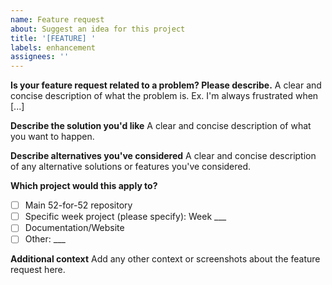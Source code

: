 ```yaml
---
name: Feature request
about: Suggest an idea for this project
title: '[FEATURE] '
labels: enhancement
assignees: ''
---
```


**Is your feature request related to a problem? Please describe.**
A clear and concise description of what the problem is. Ex. I'm always frustrated when [...]

**Describe the solution you'd like**
A clear and concise description of what you want to happen.

**Describe alternatives you've considered**
A clear and concise description of any alternative solutions or features you've considered.

**Which project would this apply to?**
- [ ] Main 52-for-52 repository
- [ ] Specific week project (please specify): Week ___
- [ ] Documentation/Website
- [ ] Other: ___

**Additional context**
Add any other context or screenshots about the feature request here.